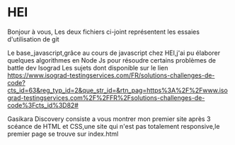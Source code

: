 # HEI
Bonjour à vous,
Les deux fichiers ci-joint représentent les essaies d'utilisation de git


Le base_javascript,grâce au cours de javascript chez HEI,j'ai pu élaborer quelques algorithmes en Node Js pour résoudre certains problèmes de battle dev Isograd
Les sujets dont disponible sur le lien https://www.isograd-testingservices.com/FR/solutions-challenges-de-code?cts_id=63&reg_typ_id=2&que_str_id=&rtn_pag=https%3A%2F%2Fwww.isograd-testingservices.com%2F%2FFR%2Fsolutions-challenges-de-code%3Fcts_id%3D82#


Gasikara Discovery consiste a vous montrer mon premier site après 3 scéance de HTML et CSS,une site qui n'est pas totalement responsive,le premier page se trouve sur index.html
